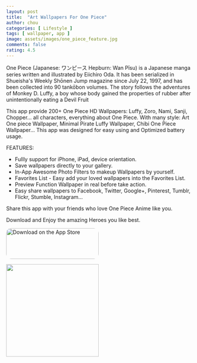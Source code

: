 ```yaml
---
layout: post
title:  "Art Wallpapers For One Piece"
author: chou
categories: [ Lifestyle ]
tags: [ wallpaper, app ]
image: assets/images/one_piece_feature.jpg
comments: false
rating: 4.5
---
```


One Piece (Japanese: ワンピース Hepburn: Wan Pīsu) is a Japanese manga series written and illustrated by Eiichiro Oda. It has been serialized in Shueisha's Weekly Shōnen Jump magazine since July 22, 1997, and has been collected into 90 tankōbon volumes. The story follows the adventures of Monkey D. Luffy, a boy whose body gained the properties of rubber after unintentionally eating a Devil Fruit

This app provide 200+ One Piece HD Wallpapers: Luffy, Zoro, Nami, Sanji, Chopper... all characters, everything about One Piece. With many style: Art One piece Wallpaper, Minimal Pirate Luffy Wallpaper, Chibi One Piece Wallpaper... This app was designed for easy using and Optimized battery usage.

FEATURES:

* Fullly support for iPhone, iPad, device orientation.
*  Save wallpapers directly to your gallery.
* In-App Awesome Photo Filters to makeup Wallpapers by yourself.
* Favorites List - Easy add your loved wallpapers into the Favorites List.
* Preview Function Wallpaper in real before take action.
* Easy share wallpapers to Facebook, Twitter, Google+, Pinterest, Tumblr, Flickr, Stumble, Instagram...

Share this app with your friends who love One Piece Anime like you.

Download and Enjoy the amazing Heroes you like best.

<a href="https://apps.apple.com/us/app/art-wallpapers-for-one-piece/id1280342694?itsct=apps_box&amp;itscg=30200" style="display: inline-block; overflow: hidden; border-radius: 13px; width: 250px; height: 83px;"><img src="https://tools.applemediaservices.com/api/badges/download-on-the-app-store/black/en-US?size=250x83&amp;releaseDate=1546905600&h=d55abe668b450013dadf44a8be79d128" alt="Download on the App Store" style="border-radius: 13px; width: 250px; height: 83px;"></a>

<img src="https://tools-qr-production.s3.amazonaws.com/output/apple-toolbox/9e98711bce8b0e68b89c03f0969280cc/b76cedc7-6a95-475e-a7c1-e70121f5b6da.png" width="250">